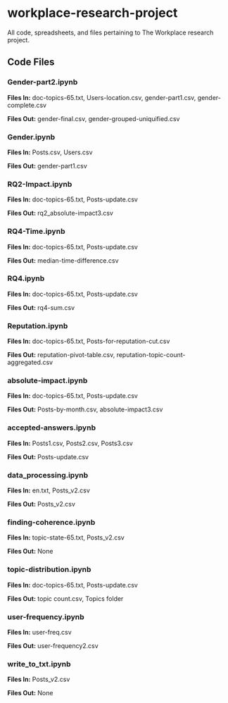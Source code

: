 # workplace-research-project
All code, spreadsheets, and files pertaining to The Workplace research project.

## Code Files

### Gender-part2.ipynb

**Files In:** doc-topics-65.txt, Users-location.csv, gender-part1.csv, gender-complete.csv

**Files Out:** gender-final.csv, gender-grouped-uniquified.csv

### Gender.ipynb

**Files In:** Posts.csv, Users.csv

**Files Out:** gender-part1.csv

### RQ2-Impact.ipynb

**Files In:** doc-topics-65.txt, Posts-update.csv

**Files Out:** rq2_absolute-impact3.csv

### RQ4-Time.ipynb

**Files In:** doc-topics-65.txt, Posts-update.csv

**Files Out:** median-time-difference.csv

### RQ4.ipynb

**Files In:** doc-topics-65.txt, Posts-update.csv

**Files Out:** rq4-sum.csv

### Reputation.ipynb

**Files In:** doc-topics-65.txt, Posts-for-reputation-cut.csv

**Files Out:** reputation-pivot-table.csv, reputation-topic-count-aggregated.csv

### absolute-impact.ipynb

**Files In:** doc-topics-65.txt, Posts-update.csv

**Files Out:** Posts-by-month.csv, absolute-impact3.csv

### accepted-answers.ipynb

**Files In:** Posts1.csv, Posts2.csv, Posts3.csv

**Files Out:** Posts-update.csv

### data_processing.ipynb

**Files In:** en.txt, Posts_v2.csv

**Files Out:** Posts_v2.csv

### finding-coherence.ipynb

**Files In:** topic-state-65.txt, Posts_v2.csv

**Files Out:** None

### topic-distribution.ipynb

**Files In:** doc-topics-65.txt, Posts-update.csv

**Files Out:** topic count.csv, Topics folder

### user-frequency.ipynb

**Files In:** user-freq.csv

**Files Out:** user-frequency2.csv

### write_to_txt.ipynb

**Files In:** Posts_v2.csv

**Files Out:** None

